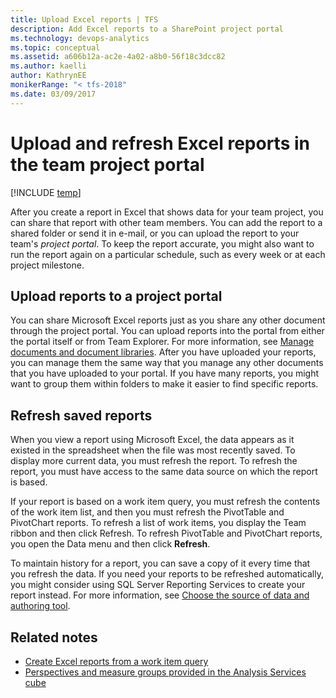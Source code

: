 ```yaml
---
title: Upload Excel reports | TFS
description: Add Excel reports to a SharePoint project portal
ms.technology: devops-analytics
ms.topic: conceptual
ms.assetid: a606b12a-ac2e-4a02-a8b0-56f18c3dcc82
ms.author: kaelli
author: KathrynEE
monikerRange: "< tfs-2018"
ms.date: 03/09/2017
---
```


# Upload and refresh Excel reports in the team project portal

[!INCLUDE [temp](../includes/tfs-sharepoint-version.md)]

After you create a report in Excel that shows data for your team project, you can share that report with other team members. You can add the report to a shared folder or send it in e-mail, or you can upload the report to your team's _project portal_. To keep the report accurate, you might also want to run the report again on a particular schedule, such as every week or at each project milestone.

## Upload reports to a project portal

You can share Microsoft Excel reports just as you share any other document through the project portal. You can upload reports into the portal from either the portal itself or from Team Explorer. For more information, see [Manage documents and document libraries](manage-documents-and-document-libraries.md). After you have uploaded your reports, you can manage them the same way that you manage any other documents that you have uploaded to your portal. If you have many reports, you might want to group them within folders to make it easier to find specific reports.

## Refresh saved reports

When you view a report using Microsoft Excel, the data appears as it existed in the spreadsheet when the file was most recently saved. To display more current data, you must refresh the report. To refresh the report, you must have access to the same data source on which the report is based.

If your report is based on a work item query, you must refresh the contents of the work item list, and then you must refresh the PivotTable and PivotChart reports. To refresh a list of work items, you display the Team ribbon and then click Refresh. To refresh PivotTable and PivotChart reports, you open the Data menu and then click **Refresh**.

To maintain history for a report, you can save a copy of it every time that you refresh the data. If you need your reports to be refreshed automatically, you might consider using SQL Server Reporting Services to create your report instead. For more information, see [Choose the source of data and authoring tool](../choose-source-data-authoring-tool.md).

## Related notes

- [Create Excel reports from a work item query](../create-status-and-trend-excel-reports.md)
- [Perspectives and measure groups provided in the Analysis Services cube](../sql-reports/perspective-measure-groups-cube.md)
